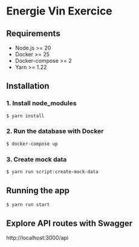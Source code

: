 # Energie Vin Exercice

## Requirements

- Node.js >= 20
- Docker >= 25
- Docker-compose >= 2
- Yarn >= 1.22

## Installation

### 1. Install node_modules
```bash
$ yarn install
```

### 2. Run the database with Docker
```bash
$ docker-compose up
```

### 3. Create mock data

```bash
$ yarn run script:create-mock-data
```

## Running the app

```bash
$ yarn run start
```

## Explore API routes with Swagger

http://localhost:3000/api

